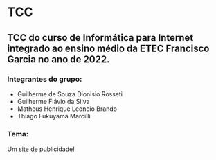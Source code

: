 # TCC
## TCC do curso de Informática para Internet integrado ao ensino médio da ETEC Francisco Garcia no ano de 2022.

### Integrantes do grupo:
- Guilherme de Souza Dionisio Rosseti
- Guilherme Flávio da Silva
- Matheus Henrique Leoncio Brando
- Thiago Fukuyama Marcilli

### Tema:
Um site de publicidade!
